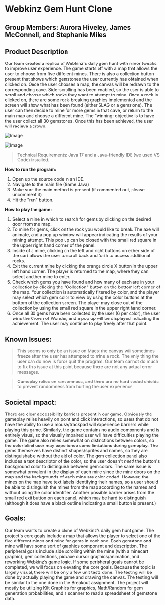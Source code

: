 # Webkinz Gem Hunt Clone

## __Group Members: Aurora Hiveley, James McConnell, and Stephanie Miles__


## __Product Description__

Our team created a replica of Webkinz's daily gem hunt with minor tweaks to improve user experience. The game starts off with a map that allows the user to choose from five different mines. There is also a collection button present that shows which gemstones the user currently has obtained when clicked on. Once the user chooses a map, the canvas will be redrawn to the corresponding cave. Side-scrolling has been enabled, so the user is able to scroll and choose which rocks they want to attempt to mine. Once a rock is clicked on, there are some rock-breaking graphics implemented and the screen will show what has been found (either SLAG or a gemstone). The user can then decide to mine for more gems in that cave, or return to the main map and choose a different mine. The "winning: objective is to have the user collect all 30 gemstones. Once this has been achieved, the user will recieve a crown.

![Image](https://user-images.githubusercontent.com/118240368/236052728-3cc3ec82-f975-4443-aec4-723561042911.png)

![Image](https://user-images.githubusercontent.com/118240368/236053136-c2a352ba-39d8-402d-80bf-3b909069050a.png)

> Technical Requirements: Java 17 and a Java-friendly IDE (we used VS Code) installed.

__How to run the program:__

1. Open up the source code in an IDE.
2. Navigate to the main file (Game.Java)
3. Make sure the main method is present (if commented out, please uncomment it)
4. Hit the "run" button.

__How to play the game:__

1. Select a mine in which to search for gems by clicking on the desired door from the map.
2. To mine for gems, click on the rock you would like to break. The axe will animate, and a pop up window will appear indicating the results of your mining attempt. This pop up can be closed with the small red square in the upper right hand corner of the panel.
3. Inside of a mine, clicking on the left and right buttons on either side of the cart allows the user to scroll back and forth to access additional rocks.
4. Exit the current mine by clicking the orange circle X button in the upper left hand corner. The player is returned to the map, where they can select another mine to enter.
5. Check which gems you have found and how many of each are in your collection by clicking the "Collection" button on the bottom left corner of the map. Your collection is automatically filtered by color, and the player may select which gem color to view by using the color buttons at the bottom of the collection screen. The player may close out of the collection by using the small red square in the upper right hand corner.
6. Once all 30 gems have been collected by the user (6 per color), the user wins the Crown of Wonder, and a pop up will be displayed indicating the achievement. The user may continue to play freely after that point.


## __Known Issues:__

> This seems to only be an issue on Macs: the canvas will sometimes freeze after the user has attempted to mine a rock. The only thing the user can do now is force quit the program. Our team cannot do much to fix this issue at this point because there are not any actual error messages.

> Gameplay relies on randomness, and there are no hard coded shields to prevent randomness from hurting the user experience.


## __Societal Impact:__

There are clear accessibility barriers present in our game. Obviously the gameplay relies heavily on point and click interactions, so users that do not have the ability to use a mouse/trackpad will experience barriers while playing this game. Similarly, the game contains no audio components and is entirely visual, so the visually impaired user will have difficulties playing the game. The game also relies somewhat on distinctions between colors, so the color blind user may experience some limitations during gameplay. The gems themselves have distinct shapes/sprites and names, so they are distinguishable without the aid of color. The gem collection panel also includes a text descriptor of the color, so the user doesn't *need* the button's background color to distinguish between gem colors. The same issue is somewhat prevalent in the display of each mine since the mine doors on the map and the backgrounds of each mine are color coded. However, the mines on the map have text labels identifying their names, so a user should be able to distinguish the mines from the map according to the names and without using the color identifier. Another possible barrier arises from the small red exit button on each panel, which may be hard to distinguish (although it does have a black outline indicating a small button is present.)


## __Goals:__

Our team wants to create a clone of Webkinz’s daily gem hunt game. The project's core goals include a map that allows the player to select one of the five different mines and mine for gems in each one. Each gemstone and mine will have some sort of graphics component and description. The peripheral goals include side scrolling within the mine (with a minecart graphic), gem collections, pickaxe cursor graphics/animation, and reworking Webkinz’s game logic. If some peripheral goals cannot be completed, we will focus on elevating the core goals. Because the topic is largely visual, there will be only a few unit tests done. The testing will be done by actually playing the game and drawing the canvas. The testing will be similar to the one done in the Breakout assignment. The project will mostly be utilizing Kilt Graphics for graphics, Math/Random for gem generation probabilities, and a scanner to read a spreadsheet of gemstone data. 

